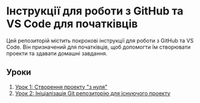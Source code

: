 # Інструкції для роботи з GitHub та VS Code для початківців

Цей репозиторій містить покрокові інструкції для роботи з GitHub та VS Code. Він призначений для початківців, щоб допомогти їм створювати проекти та здавати домашні завдання.

## Уроки

1. [Урок 1: Створення проекту "з нуля"](lesson1_create_project.md)
2. [Урок 2: Ініціалізація Git репозиторію для існуючого проекту](lesson2_existing_project.md)
